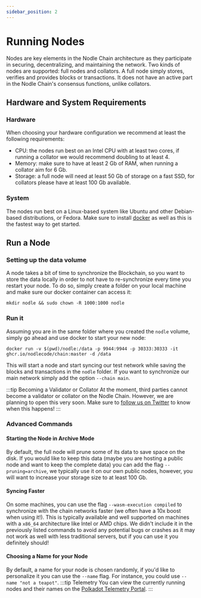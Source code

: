 ```yaml
---
sidebar_position: 2
---
```


# Running Nodes

Nodes are key elements in the Nodle Chain architecture as they participate in securing, decentralizing, and maintaining the network. Two kinds of nodes are supported: full nodes and collators. A full node simply stores, verifies and provides blocks or transactions. It does not have an active part in the Nodle Chain's consensus functions, unlike collators.

## Hardware and System Requirements

### Hardware
When choosing your hardware configuration we recommend at least the following requirements:
- CPU: the nodes run best on an Intel CPU with at least two cores, if running a collator we would recommend doubling to at least 4.
- Memory: make sure to have at least 2 Gb of RAM, when running a collator aim for 6 Gb.
- Storage: a full node will need at least 50 Gb of storage on a fast SSD, for collators please have at least 100 Gb available.

### System
The nodes run best on a Linux-based system like Ubuntu and other Debian-based distributions, or Fedora. Make sure to install [docker](https://www.docker.com/) as well as this is the fastest way to get started.

## Run a Node

### Setting up the data volume
A node takes a bit of time to synchronize the Blockchain, so you want to store the data locally in order to not have to re-synchronize every time you restart your node. To do so, simply create a folder on your local machine and make sure our docker container can access it:
```shell
mkdir nodle && sudo chown -R 1000:1000 nodle
```

### Run it
Assuming you are in the same folder where you created the `nodle` volume, simply go ahead and use docker to start your new node:
```shell
docker run -v $(pwd)/nodle:/data -p 9944:9944 -p 30333:30333 -it ghcr.io/nodlecode/chain:master -d /data
```

This will start a node and start syncing our test network while saving the blocks and transactions in the `nodle` folder. If you want to synchronize our main network simply add the option `--chain main`.

:::tip Becoming a Validator or Collator
At the moment, third parties cannot become a validator or collator on the Nodle Chain. However, we are planning to open this very soon. Make sure to [follow us on Twitter](https://twitter.com/NodleNetwork) to know when this happens!
:::

### Advanced Commands

#### Starting the Node in Archive Mode
By default, the full node will prune some of its data to save space on the disk. If you would like to keep this data (maybe you are hosting a public node and want to keep the complete data) you can add the flag `--pruning=archive`, we typically use it on our own public nodes, however, you will want to increase your storage size to at least 100 Gb.

#### Syncing Faster
On some machines, you can use the flag `--wasm-execution compiled` to synchronize with the chain networks faster (we often have a 10x boost when using it!). This is typically available and well supported on machines with a `x86_64` architecture like Intel or AMD chips. We didn't include it in the previously listed commands to avoid any potential bugs or crashes as it may not work as well with less traditional servers, but if you can use it you definitely should!

#### Choosing a Name for your Node
By default, a name for your node is chosen randomly, if you'd like to personalize it you can use the `--name` flag. For instance, you could use `--name "not a teapot"`.
:::tip Telemetry
You can view the currently running nodes and their names on the [Polkadot Telemetry Portal](https://telemetry.polkadot.io/#list/0xa3d114c2b8d0627c1aa9b134eafcf7d05ca561fdc19fb388bb9457f81809fb23).
:::
